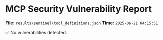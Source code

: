 # MCP Security Vulnerability Report
**File:** `results\sentinel\tool_definitions.json`
**Time:** `2025-06-21 04:15:51`

✅ No vulnerabilities detected.